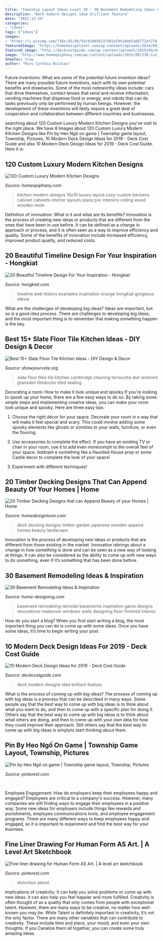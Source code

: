 ```yaml
---
title: "Township Layout Ideas Level 20 : 30 Basement Remodeling Ideas &amp; Inspiration"
description: "Deck modern designs idea brilliant feature"
date: "2022-12-25"
categories:
- "ideas"
tags: ["ideas"]
images:
- "https://i.pinimg.com/736x/d3/d6/59/d3d659237d01af95a94dfa0d772af278.jpg"
featuredImage: "https://homedesignlover.com/wp-content/uploads/2014/09/4-asian-design-wooden-deck.jpg"
featured_image: "http://deckcostguide.com/wp-content/uploads/2019/04/deck1.jpg"
image: "http://www.homeepiphany.com/wp-content/uploads/2015/09/120-Custom-Luxury-Modern-Kitchen-Designs-4.jpg"
ShowToc: true
author: "Miss Cynthia Nicolas"
---
```



Future inventions: What are some of the potential future invention ideas?
There are many possible future inventions, each with its own potential benefits and drawbacks. Some of the most noteworthy ideas include: cars that drive themselves, contact lenses that send and receive information, vending machines that dispense food or energy, and robots that can do tasks previously only be performed by human beings. However, the development of these inventions will likely require a great deal of cooperation and collaboration between different countries and businesses.

	

		
searching about 120 Custom Luxury Modern Kitchen Designs you've visit to the right place. We have 8 Images about 120 Custom Luxury Modern Kitchen Designs like Pin by Heo Ngố on game | Township game layout, Township, Pictures, 10 Modern Deck Design Ideas for 2019 - Deck Cost Guide and also 10 Modern Deck Design Ideas for 2019 - Deck Cost Guide. Here it is:
		
    
## 120 Custom Luxury Modern Kitchen Designs

<img loading=lazy src="http://www.homeepiphany.com/wp-content/uploads/2015/09/120-Custom-Luxury-Modern-Kitchen-Designs-4.jpg" onerror="this.onerror=null;this.src='https://tse1.mm.bing.net/th?id=OIP.1bJdWS2IWHYx-1biS7rQ1wHaFj&amp;pid=15.1';" alt="120 Custom Luxury Modern Kitchen Designs">

_Source: homeepiphany.com_

>kitchen modern designs 10x10 luxury layout cozy custom kitchens cabinet cabinets interior layouts plans pvc interiors ceiling wood wooden nook. 

	

Definition of innovation: What is it and what are its benefits?
Innovation is the process of creating new ideas or products that are different from the ones that have been in use before. It can be defined as a change in approach or process, and it is often seen as a way to improve efficiency and quality. Some of the benefits of innovation include increased efficiency, improved product quality, and reduced costs.

    
## 20 Beautiful Timeline Design For Your Inspiration - Hongkiat

<img loading=lazy src="https://assets.hongkiat.com/uploads/timeline-in-web-design/orange-history.jpg" onerror="this.onerror=null;this.src='https://tse1.mm.bing.net/th?id=OIP.Sadzr0NpnvnhBCERszMA4QHaEL&amp;pid=15.1';" alt="20 Beautiful Timeline Design For Your Inspiration - Hongkiat">

_Source: hongkiat.com_

>timeline web history examples inspiration orange hongkiat gorgeous idevie. 

	

What are the challenges of developing big ideas?
Ideas are important, but so is a good idea process. There are challenges to developing big ideas, and the most important thing is to remember that making something happen is the key.

    
## Best 15+ Slate Floor Tile Kitchen Ideas - DIY Design &amp; Decor

<img loading=lazy src="https://showyourvote.org/wp-content/uploads/2017/01/Dull-Terracotta-Tiles-Restored-in-Great-Gransden-tiledoctor.biz_.jpg" onerror="this.onerror=null;this.src='https://tse3.mm.bing.net/th?id=OIP.P_UgALLnt8tDK8E-LU1U1AHaJ4&amp;pid=15.1';" alt="Best 15+ Slate Floor Tile Kitchen Ideas - DIY Design &amp; Decor">

_Source: showyourvote.org_

>slate floor tiles tile kitchen cambridge cleaning terracotta dull restored gransden tiledoctor tiled sealing. 

	

Decorating a room: How to make it look unique and spooky
If you're looking to spook up your home, there are a few easy ways to do so. By taking some simple steps and implementing creative ideas, you can make your room look unique and spooky. Here are three easy tips:
1. Choose the right décor for your space. Decorate your room in a way that will make it feel special and scary. This could involve adding some spooky elements like ghosts or zombies to your walls, furniture, or even the flooring.

2. Use accessories to complete the effect. If you have an existing TV or chair in your room, use it to add even moreoomph to the overall feel of your space. Addnam e something like a Haunted House prop or some Castle decor to complete the look of your space!

3. Experiment with different techniques!

    
## 20 Timber Decking Designs That Can Append Beauty Of Your Homes | Home

<img loading=lazy src="https://homedesignlover.com/wp-content/uploads/2014/09/4-asian-design-wooden-deck.jpg" onerror="this.onerror=null;this.src='https://tse1.mm.bing.net/th?id=OIP.qP33ghoZfIY3_rJAMd7eVgHaFn&amp;pid=15.1';" alt="20 Timber Decking Designs that can Append Beauty of your Homes | Home">

_Source: homedesignlover.com_

>deck decking designs timber garden japanese wooden append homes beauty landscape. 

	

Innovation is the process of developing new ideas or products that are different from those existing in the market. Innovation isbrings about a change in how something is done and can be seen as a new way of looking at things. It can also be considered as the ability to come up with new ways to do something, even if it’s something that has been done before.

    
## 30 Basement Remodeling Ideas &amp; Inspiration

<img loading=lazy src="http://cdn.home-designing.com/wp-content/uploads/2013/01/game-room-basement-remodel-3.jpg" onerror="this.onerror=null;this.src='https://tse4.mm.bing.net/th?id=OIP.GsnkEPWl5AeStBBldX5HTwHaE8&amp;pid=15.1';" alt="30 Basement Remodeling Ideas &amp; Inspiration">

_Source: home-designing.com_

>basement remodeling remodel basements inspiration game designs renovations makeover windows walls designing floor finished interior. 

	

How do you start a blog?
When you first start writing a blog, the most important thing you can do is come up with some ideas. Once you have some ideas, it’s time to begin writing your post.

    
## 10 Modern Deck Design Ideas For 2019 - Deck Cost Guide

<img loading=lazy src="http://deckcostguide.com/wp-content/uploads/2019/04/deck1.jpg" onerror="this.onerror=null;this.src='https://tse2.mm.bing.net/th?id=OIP.jxgWBulTUDEJjbG_hMWBugHaE8&amp;pid=15.1';" alt="10 Modern Deck Design Ideas for 2019 - Deck Cost Guide">

_Source: deckcostguide.com_

>deck modern designs idea brilliant feature. 

	

What is the process of coming up with big ideas?
The process of coming up with big ideas is a process that can be described in many ways. Some people say that the best way to come up with big ideas is to think about what you want to do, and then to come up with a specific plan for doing it. Others say that the best way to come up with big ideas is to think about what others are doing, and then to come up with your own idea for how they could improve their approach. Still others say that the best way to come up with big ideas is simplyto start thinking about them.

    
## Pin By Heo Ngố On Game | Township Game Layout, Township, Pictures

<img loading=lazy src="https://i.pinimg.com/736x/d3/d6/59/d3d659237d01af95a94dfa0d772af278.jpg" onerror="this.onerror=null;this.src='https://tse1.mm.bing.net/th?id=OIP.5O5Rm_I4kNJQZJ2MmjMdNgHaFj&amp;pid=15.1';" alt="Pin by Heo Ngố on game | Township game layout, Township, Pictures">

_Source: pinterest.com_

>. 

	

Employee Engagement: How do employers keep their employees happy and engaged?
Employees are critical to a company's success. However, many companies are still finding ways to engage their employees in a positive way. Some new ideas for employers include things like rewards and punishments, employee communications tools, and employee engagement programs. There are many different ways to keep employees happy and engaged, so it is important to experiment and find the best way for your business.

    
## Fine Liner Drawing For Human Form AS Art. | A Level Art Sketchbook

<img loading=lazy src="https://i.pinimg.com/originals/f9/7f/6e/f97f6e018f7aa0565632c4f811b00a8d.jpg" onerror="this.onerror=null;this.src='https://tse4.mm.bing.net/th?id=OIP.hNuDAvVMmGkaHiLF64GQTgHaO0&amp;pid=15.1';" alt="Fine liner drawing for Human Form AS Art. | A level art sketchbook">

_Source: pinterest.com_

>distortion alevel. 

	

Implications of creativity: It can help you solve problems or come up with new ideas. It can also help you feel happier and more fulfilled.
Creativity is often thought of as a quality that only comes from people with exceptional talent. However, there are many ways to be creative, no matter how well-known you may be. While Talent is definitely important in creativity, it’s not the only factor. There are many other variables that can contribute to creativity. These include time and place, your mood, and even your own thoughts. If you Canalize them all together, you can create some truly amazing ideas.

